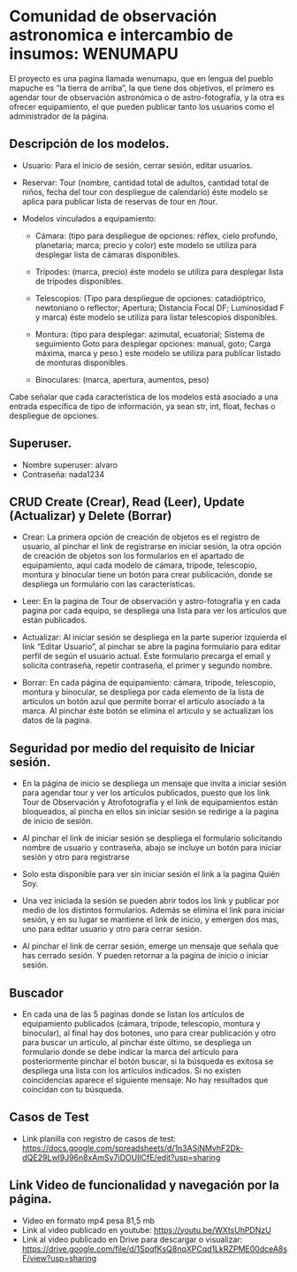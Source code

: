 # Comunidad de observación astronomica e intercambio de insumos: WENUMAPU

El proyecto es una pagina llamada wenumapu, que en lengua del pueblo mapuche es “la tierra de arriba”, la que tiene dos objetivos, el primero es agendar tour de observación astronómica o de astro-fotografía, y la otra es ofrecer equipamiento, el que pueden publicar tanto los usuarios como el administrador de la página.

## Descripción de los modelos.
- Usuario: Para el inicio de sesión, cerrar sesión, editar usuarios.

- Reservar: Tour (nombre, cantidad total de adultos, cantidad total de niños, fecha del tour con despliegue de calendario) éste modelo se aplica para publicar lista de reservas de tour en /tour.

- Modelos vinculados a equipamiento:
	- Cámara: (tipo para despliegue de opciones: réflex, cielo profundo, planetaria; marca; precio y 	color) este modelo se utiliza para desplegar lista de cámaras disponibles.  
	
	- Trípodes: (marca, precio) éste modelo se utiliza para desplegar lista de trípodes disponibles.

	- Telescopios: (Tipo para despliegue de opciones: catadióptrico, newtoniano o reflector; 	Apertura; Distancia Focal DF; Luminosidad F y marca) éste modelo se utiliza para listar 	telescopios disponibles.

	- Montura: (tipo para desplegar: azimutal, ecuatorial; Sistema de seguimiento Goto para 	desplegar opciones: manual, goto; Carga máxima, marca y peso.) este modelo se utiliza para 	publicar listado de monturas disponibles.

	-  Binoculares: (marca, apertura, aumentos, peso)

Cabe señalar que cada característica de los modelos está asociado a una entrada específica de tipo de información, ya sean str, int, float, fechas o despliegue de opciones.  

## Superuser.

- Nombre superuser: alvaro
- Contraseña: nada1234

## CRUD Create (Crear), Read (Leer), Update (Actualizar) y Delete (Borrar)

- Crear:  La primera opción de creación de objetos es el registro de usuario, al pinchar el link de registrarse en iniciar sesión, la otra opción de creación de objetos son los formularios en el apartado de equipamiento, aquí cada modelo de cámara, trípode, telescopio, montura y binocular tiene un botón para crear publicación, donde se despliega un formulario con las características.

- Leer:  En la pagina de Tour de observación y astro-fotografía y en cada pagina por cada equipo, se despliega una lista para ver los artículos que están publicados.

- Actualizar: Al iniciar sesión se despliega en la parte superior izquierda el link “Editar Usuario”, al pinchar se abre la pagina formulario para editar perfil de <nombre usuario> según el usuario actual. Éste formulario precarga el email y solicita contraseña, repetir contraseña, el primer y segundo nombre.

- Borrar:  En cada página de equipamiento: cámara, trípode, telescopio, montura y binocular, se despliega por cada elemento de la lista de artículos un botón azul que permite borrar el articulo asociado a la marca. Al pinchar éste botón se elimina el articulo y se actualizan los datos de la pagina.  
   

## Seguridad por medio del requisito de Iniciar sesión.

- En la página de inicio se despliega un mensaje que invita a iniciar sesión para agendar tour y ver los artículos publicados, puesto que los link Tour de Observación y Atrofotografía y el link de equipamientos están bloqueados, al pincha en ellos sin iniciar sesión se redirige a la pagina de inicio de sesión.

- Al pinchar el link de iniciar sesión se despliega el formulario solicitando nombre de usuario y contraseña, abajo se incluye un botón para iniciar sesión y otro para registrarse

- Solo esta disponible para ver sin iniciar sesión el link a la pagina Quién Soy.

- Una vez iniciada la sesión se pueden abrir todos los link y publicar por medio de los distintos formularios. Además se elimina el link para iniciar sesión, y en su lugar se mantiene el link de inicio, y emergen dos mas, uno para editar usuario y otro para cerrar sesión.

- Al pinchar el link de cerrar sesión, emerge un mensaje que señala que has cerrado sesión. Y pueden retornar a la pagina de inicio o iniciar sesión.

## Buscador

- En cada una de las 5 paginas donde se listan los artículos de equipamiento publicados (cámara, trípode, telescopio, montura y binocular), al final hay dos botones, uno para crear publicación y otro para buscar un artículo, al pinchar éste último, se despliega un formulario donde se debe indicar la marca del artículo para posteriormente pinchar el botón buscar, si la búsqueda es exitosa se despliega una lista con los artículos indicados. Si no existen coincidencias aparece el siguiente mensaje: No hay resultados que coincidan con tu búsqueda.

## Casos de Test
- Link planilla con registro de casos de test:  https://docs.google.com/spreadsheets/d/1n3ASjNMvhF2Dk-dQE29Lwl9J96n8xAmSy7jDOUIlCfE/edit?usp=sharing 


## Link Video de funcionalidad y navegación por la página.
- Video en formato mp4 pesa 81,5 mb
- Link al video publicado en youtube: https://youtu.be/WXtsUhPDNzU
- Link al video publicado en Drive para descargar o visualizar: https://drive.google.com/file/d/1SpqfKsQ8nqXPCqd1LkRZPME00dceA8sF/view?usp=sharing 

